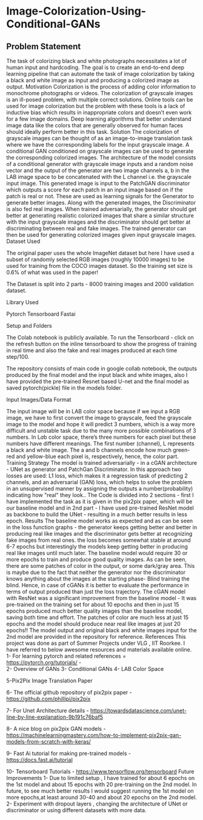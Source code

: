 # Image-Colorization-Using-Conditional-GANs


## Problem Statement
The task of colorizing black and white photographs necessitates a lot of human input and hardcoding. The goal is to create an end-to-end deep learning pipeline that can automate the task of image colorization by taking a black and white image as input and producing a colorized image as output.
Motivation
Colorization is the process of adding color information to monochrome photographs or videos. The colorization of grayscale images is an ill-posed problem, with multiple correct solutions. Online tools can be used for image colorization but the problem with these tools is a lack of inductive bias which results in inappropriate colors and doesn’t even work for a few image domains. Deep learning algorithms that better understand image data like the colors that are generally observed for human faces should ideally perform better in this task.
Solution
The colorization of grayscale images can be thought of as an image-to-image translation task where we have the corresponding labels for the input grayscale image. A conditional GAN conditioned on grayscale images can be used to generate the corresponding colorized images.
The architecture of the model consists of a conditional generator with grayscale image inputs and a random noise vector and the output of the generator are two image channels a, b in the LAB image space to be concatenated with the L channel i.e. the grayscale input image.
This generated image is input to the PatchGAN discriminator which outputs a score for each patch in an input image based on if the patch is real or not. These are used as learning signals for the Generator to generate better images. Along with the generated images, the Discriminator is also fed real images.
When trained adversarially, the generator should get better at generating realistic colorized images that share a similar structure with the input grayscale images and the discriminator should get better at discriminating between real and fake images.
The trained generator can then be used for generating colorized images given input grayscale images.
Dataset Used

The original paper uses the whole ImageNet dataset but here I have used a subset of randomly selected RGB images (roughly 10000 images) to be used for training from the COCO images dataset.
So the training set size is 0.6% of what was used in the paper! 

The Dataset is split into 2 parts - 8000 training images and 2000 validation dataset.


Library Used

Pytorch
Tensorboard
Fastai

Setup and Folders

The Colab notebook is publicly available. To run the Tensorboard - click on the refresh button on the inline tensorboard to show the progress of training in real time and also the fake and real images produced at each time step/100. 

The repository consists of main code in google collab notebook, the outputs produced by the final model and the input black and white images, also I have provided the pre-trained Resnet based U-net and the final model as saved pytorch(pickle) file in the models folder. 

Input Images/Data Format 

The input image will be in LAB color space because if we input a RGB image, we have to first convert the image to grayscale, feed the grayscale image to the model and hope it will predict 3 numbers, which is a way more difficult and unstable task due to the many more possible combinations of 3 numbers.
In L*a*b color space, there’s three numbers for each pixel but these numbers have different meanings. The first number (channel), L represents a black and white image. The a and b channels encode how much green-red and yellow-blue each pixel is, respectively, hence, the color part.
Training Strategy
The model is trained adversarially - in a cGAN architecture - UNet as generator and PatchGan Discriminator. 
In this approach two losses are used: L1 loss, which makes it a regression task of predicting 2 channels, and an adversarial (GAN) loss, which helps to solve the problem in an unsupervised manner by assigning the outputs a number(probability) indicating how "real" they look..
The Code is divided into 2 sections - first I have implemented the task as it is given in the pix2pix paper, which will be our baseline model and in 2nd part - I have used pre-trained ResNet model as backbone to build the UNet - resulting in a much better results in less epoch.
Results
The baseline model works as expected and as can be seen in the loss function graphs - the generator keeps getting better and better in producing real like images and the discriminator gets better at recognizing fake images from real ones. the loss becomes somewhat stable at around 6-7 epochs but interestingly the models keep getting better in producing real like images until much later.
The baseline model would require 30 or more epochs to train and produce good quality images. As can be seen, there are some patches of color in the output, or some dark/gray area. This is maybe due to the fact that neither the generator nor the discriminator knows anything about the images at the starting phase- Blind training the blind.
Hence, in case of cGANs it is better to evaluate the performance in terms of output produced than just the loss trajectory.
The cGAN model with ResNet was a significant improvement from the baseline model - It was pre-trained on the training set for about 10 epochs and then in just 15 epochs produced  much better quality images than the baseline model, saving both time and effort.  The patches of color are much less at just 15 epochs and the model should produce near real like images at just 20 epochs!!
The model output and original black and white images input for the 2nd model are provided in the repository for reference. 
References 
This project was done as part of Summer Projects under VLG , IIT Roorkee. I have referred to below awesome resources and materials available online.
1- For learning pytorch and related references =  https://pytorch.org/tutorials/ -  
2- Overview of GANs
3- Conditional GANs
4- LAB Color Space

5-Pix2Pix Image Translation Paper

6- The official github repository of pix2pix paper - https://github.com/phillipi/pix2pix

7- For Unet Architecture details - https://towardsdatascience.com/unet-line-by-line-explanation-9b191c76baf5

8- A nice blog on pix2pix GAN models - https://machinelearningmastery.com/how-to-implement-pix2pix-gan-models-from-scratch-with-keras/

9- Fast Ai tutorial for making pre-trained models -  https://docs.fast.ai/tutorial

10- Tensorboard Tutorials - https://www.tensorflow.org/tensorboard
Future Improvements
1-  Due to limited setup , I have trained for about 6 epochs on the 1st model and about 15 epochs with 20 pre-training on the 2nd model. In future, to see much better results I would suggest running the 1st model on more epochs,at least around 30-40 and about 20 epochs on the 2nd model.
2- Experiment with dropout layers , changing the architecture of UNet or discriminator or using different datasets with more data.
